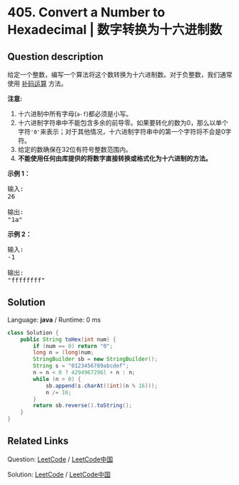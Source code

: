 # 405. Convert a Number to Hexadecimal | 数字转换为十六进制数

## Question description

<!--If you want to use the English description, use <p>
Given an integer, write an algorithm to convert it to hexadecimal. For negative integer, <a href="https://en.wikipedia.org/wiki/Two%27s_complement" target="_blank">two’s complement</a> method is used.
</p>

<p><b>Note:</b>
<ol>
<li>All letters in hexadecimal (<code>a-f</code>) must be in lowercase.</li>
<li>The hexadecimal string must not contain extra leading <code>0</code>s. If the number is zero, it is represented by a single zero character <code>'0'</code>; otherwise, the first character in the hexadecimal string will not be the zero character.</li>
<li>The given number is guaranteed to fit within the range of a 32-bit signed integer.</li>
<li>You <b>must not use <i>any</i> method provided by the library</b> which converts/formats the number to hex directly.</li>
</ol>
</p>

<p><b>Example 1:</b>
<pre>
Input:
26

Output:
"1a"
</pre>
</p>

<p><b>Example 2:</b>
<pre>
Input:
-1

Output:
"ffffffff"
</pre>
</p> instead-->
<p>给定一个整数，编写一个算法将这个数转换为十六进制数。对于负整数，我们通常使用&nbsp;<a href="https://baike.baidu.com/item/%E8%A1%A5%E7%A0%81/6854613?fr=aladdin">补码运算</a>&nbsp;方法。</p>

<p><strong>注意:</strong></p>

<ol>
	<li>十六进制中所有字母(<code>a-f</code>)都必须是小写。</li>
	<li>十六进制字符串中不能包含多余的前导零。如果要转化的数为0，那么以单个字符<code>&#39;0&#39;</code>来表示；对于其他情况，十六进制字符串中的第一个字符将不会是0字符。&nbsp;</li>
	<li>给定的数确保在32位有符号整数范围内。</li>
	<li><strong>不能使用任何由库提供的将数字直接转换或格式化为十六进制的方法。</strong></li>
</ol>

<p><strong>示例 1：</strong></p>

<pre>
输入:
26

输出:
&quot;1a&quot;
</pre>

<p><strong>示例 2：</strong></p>

<pre>
输入:
-1

输出:
&quot;ffffffff&quot;
</pre>




## Solution

Language: **java**  /  Runtime: 0 ms

```java
class Solution {
    public String toHex(int num) {
        if (num == 0) return "0";
        long n = (long)num;
        StringBuilder sb = new StringBuilder();
        String s = "0123456789abcdef";
        n = n < 0 ? 4294967296l + n : n;
        while (n > 0) {
            sb.append(s.charAt((int)(n % 16)));
            n /= 16;
        }
        return sb.reverse().toString();
    }
}
```



## Related Links

Question: [LeetCode](https://leetcode.com/problems/convert-a-number-to-hexadecimal/description/)  /  [LeetCode中国](https://leetcode-cn.com/problems/convert-a-number-to-hexadecimal/description/)

Solution: [LeetCode](https://leetcode.com/articles/convert-a-number-to-hexadecimal/)  /  [LeetCode中国](https://leetcode-cn.com/articles/convert-a-number-to-hexadecimal/)